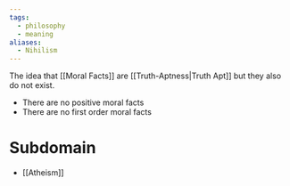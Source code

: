 ```yaml
---
tags:
  - philosophy
  - meaning
aliases:
  - Nihilism
---
```

The idea that [[Moral Facts]] are [[Truth-Aptness|Truth Apt]] but they also do not exist.
- There are no positive moral facts
- There are no first order moral facts
# Subdomain
- [[Atheism]]